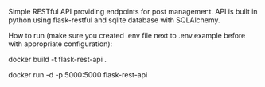 Simple RESTful API providing endpoints for post management.
API is built in python using flask-restful and sqlite database with SQLAlchemy.

How to run (make sure you created .env file next to .env.example before with appropriate configuration):

docker build -t flask-rest-api .

docker run -d -p 5000:5000 flask-rest-api
